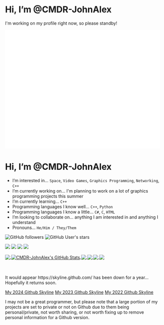 # Hi, I’m @CMDR-JohnAlex

I'm working on my profile right now, so please standby!

<picture>
  <img src="/github-metrics.svg" alt="Metrics">
</picture>

# Hi, I’m @CMDR-JohnAlex
- I’m interested in... `Space`, `Video Games`, `Graphics Programming`, `Networking`, `C++`
- I’m currently working on... I'm planning to work on a lot of graphics programming projects this summer
- I’m currently learning... `C++`
- Programming languages I know well... `C++`, `Python`
- Programming languages I know a little... `C#`, `C`, `HTML`
- I’m looking to collaborate on... anything I am interested in and anything I understand
- Pronouns... `He/Him / They/Them`
<!-- - How to reach me... -->

![GitHub followers](https://img.shields.io/github/followers/CMDR-JohnAlex?style=social)
![GitHub User's stars](https://img.shields.io/github/stars/CMDR-JohnAlex?style=social)
<!-- ![visitors](https://visitor-badge-reloaded.herokuapp.com/badge?page_id=CMDR-JohnAlex.CMDR-JohnAlex&color=2bbc8a) -->
![](https://img.shields.io/badge/OS-Windows_11-informational?style=flat&logo=windows&logoColor=white&color=2bbc8a)
![](https://img.shields.io/badge/Editor-Visual_Studio_Community_2022-informational?style=flat&logo=visual-studio-code&logoColor=white&color=2bbc8a)
![](https://img.shields.io/badge/Code-C++-informational?style=flat&logo=cplusplus&logoColor=white&color=2bbc8a)
![](https://img.shields.io/badge/Tools-Github-informational?style=flat&logo=github&logoColor=white&color=2bbc8a)

<a href="https://github.com/CMDR-JohnAlex/CMDR-JohnAlex">
	<img align="center" src="https://github-readme-stats.vercel.app/api/top-langs/?username=CMDR-JohnAlex&langs_count=3&theme=radical&hide=C" /> <!-- &layout=compact -->
</a>
<a href="https://github.com/CMDR-JohnAlex/CMDR-JohnAlex">
	<img align="center" src="https://github-readme-stats.vercel.app/api?username=CMDR-JohnAlex&show_icons=true&line_height=27&theme=radical&count_private=true" alt="CMDR-JohnAlex's GitHub Stats" />
</a>


<a href="https://github.com/CMDR-JohnAlex/AdventOfCode2023">
	<img align="center" src="https://github-readme-stats.vercel.app/api/pin/?username=CMDR-JohnAlex&repo=AdventOfCode2023&show_icons=true&theme=radical" />
</a>
<a href="https://github.com/CMDR-JohnAlex/AccountingCraft">
	<img align="center" src="https://github-readme-stats.vercel.app/api/pin/?username=CMDR-JohnAlex&repo=AccountingCraft&show_icons=true&theme=radical" />
</a>

<a href="https://github.com/CMDR-JohnAlex/Windows95Maze">
	<img align="center" src="https://github-readme-stats.vercel.app/api/pin/?username=CMDR-JohnAlex&repo=Windows95Maze&show_icons=true&theme=radical" />
</a>
<a href="https://github.com/CMDR-JohnAlex/AdventOfCode2021">
	<img align="center" src="https://github-readme-stats.vercel.app/api/pin/?username=CMDR-JohnAlex&repo=AdventOfCode2021&show_icons=true&theme=radical" />
</a>

<br />
<br />
<br />

<p>It would appear https://skyline.github.com/ has been down for a year... Hopefully it returns soon.</p>
<a href="https://skyline.github.com/CMDR-JohnAlex/2024" title="2024 Github Skyline">My 2024 Github Skyline</a>
<a href="https://skyline.github.com/CMDR-JohnAlex/2023" title="2023 Github Skyline">My 2023 Github Skyline</a>
<a href="https://skyline.github.com/CMDR-JohnAlex/2022" title="2022 Github Skyline">My 2022 Github Skyline</a>

<p>I may not be a great programmer, but please note that a large portion of my projects are set to private or not on Github due to them being personal/private, not worth sharing, or not worth fixing up to remove personal information for a Github version.</p>
